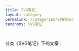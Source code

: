 ```yaml
---
title: SVG笔记
layout: category
permalink: /categories/SVG笔记/
taxonomy: SVG笔记

---
```


分类《SVG笔记》下的文章：